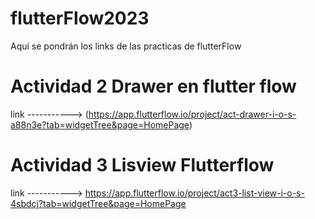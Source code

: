 # flutterFlow2023
Aquí se pondrán los links de las practicas de flutterFlow

# Actividad 2 Drawer en flutter flow

link -----------> (https://app.flutterflow.io/project/act-drawer-i-o-s-a88n3e?tab=widgetTree&page=HomePage)

# Actividad 3  Lisview Flutterflow

link -----------> https://app.flutterflow.io/project/act3-list-view-i-o-s-4sbdcj?tab=widgetTree&page=HomePage
